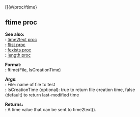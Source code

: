 []{#/proc/ftime}    
## ftime proc    
**See also:**    
:   [time2text proc](/ref/proc/time2text/time2text.md)    
:   [flist proc](/ref/proc/flist/flist.md)    
:   [fexists proc](/ref/proc/fexists/fexists.md)    
:   [length proc](/ref/proc/length/length.md)    
<!-- -->    
**Format:**    
:   ftime(File, IsCreationTime)    
<!-- -->    
**Args:**    
:   File: name of file to test    
:   IsCreationTime (optional): true to return file creation time, false    
    (default) to return last-modified time    
<!-- -->    
**Returns:**    
:   A time value that can be sent to time2text().  